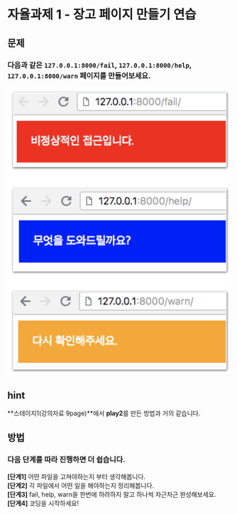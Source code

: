 # 자율과제 1 - 장고 페이지 만들기 연습

## 문제

### 다음과 같은 `127.0.0.1:8000/fail`, `127.0.0.1:8000/help`, `127.0.0.1:8000/warn` 페이지를 만들어보세요.

![](../../.gitbook/assets/image%20%2861%29.png)

## hint

**스테이지1\(강의자료 9page\)**에서 **play2**를 만든 방법과 거의 같습니다.

## 방법

### 다음 단계를 따라 진행하면 더 쉽습니다.

**\[단계1\]** 어떤 파일을 고쳐야하는지 부터 생각해봅니다.  
**\[단계2\]** 각 파일에서 어떤 일을 해야하는지 정리해봅니다.  
**\[단계3\]** fail, help, warn을 한번에 하려하지 말고 하나씩 차근차근 완성해보세요.  
**\[단계4\]** 코딩을 시작하세요!

